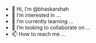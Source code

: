 - 👋 Hi, I’m @bhaskarshah
- 👀 I’m interested in ...
- 🌱 I’m currently learning ...
- 💞️ I’m looking to collaborate on ...
- 📫 How to reach me ...

<!---
bhaskarshah/bhaskarshah is a ✨ special ✨ repository because its `README.md` (this file) appears on your GitHub profile.
You can click the Preview link to take a look at your changes.
--->
